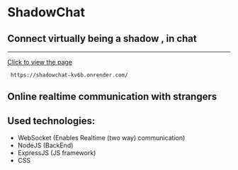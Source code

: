 ﻿# ShadowChat
## Connect virtually being a shadow , in chat
_______________________________

[Click to view the page](https://shadowchat-kv6b.onrender.com/)

``` https://shadowchat-kv6b.onrender.com/```

## Online realtime communication with strangers

## Used technologies:
* WebSocket (Enables Realtime (two way) communication)
* NodeJS (BackEnd)
* ExpressJS (JS framework)
* CSS
